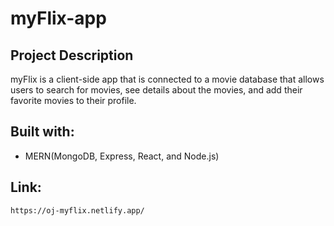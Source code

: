 # myFlix-app

## Project Description 
myFlix is a client-side app that is connected to a movie database that allows users to search for movies, see details about the movies, and add their favorite movies to their profile.

## Built with: 
- MERN(MongoDB, Express, React, and Node.js)

## Link: 
    https://oj-myflix.netlify.app/
